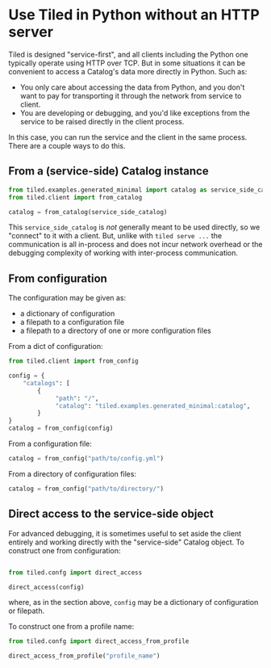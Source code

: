 # Use Tiled in Python without an HTTP server

Tiled is designed "service-first", and all clients including the Python one
typically operate using HTTP over TCP. But in some situations it can be
convenient to access a Catalog's data more directly in Python. Such as:

* You only care about accessing the data from Python, and you don't want to pay
  for transporting it through the network from service to client.
* You are developing or debugging, and you'd like exceptions from the service
  to be raised directly in the client process.

In this case, you can run the service and the client in the same process. There
are a couple ways to do this.

## From a (service-side) Catalog instance 

```py
from tiled.examples.generated_minimal import catalog as service_side_catalog
from tiled.client import from_catalog

catalog = from_catalog(service_side_catalog)
```

This ``service_side_catalog`` is *not* generally meant to be used directly,
so we "connect" to it with a client. But, unlike with ``tiled serve ...``
the communication is all in-process and does not incur network overhead
or the debugging complexity of working with inter-process communication.

## From configuration

The configuration may be given as:

* a dictionary of configuration
* a filepath to a configuration file
* a filepath to a directory of one or more configuration files

From a dict of configuration:

```py
from tiled.client import from_config

config = {
    "catalogs": [
        {
             "path": "/",
             "catalog": "tiled.examples.generated_minimal:catalog",
        }
}
catalog = from_config(config)
```

From a configuration file:

```py
catalog = from_config("path/to/config.yml")
```

From a directory of configuration files:

```py
catalog = from_config("path/to/directory/")
```

## Direct access to the service-side object

For advanced debugging, it is sometimes useful to set aside the client
entirely and working directly with the "service-side" Catalog object.
To construct one from configuration:

```py

from tiled.confg import direct_access

direct_access(config)
```

where, as in the section above, ``config`` may be a dictionary of configuration
or filepath.

To construct one from a profile name:

```py
from tiled.confg import direct_access_from_profile

direct_access_from_profile("profile_name")
```
